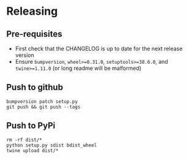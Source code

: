 # Releasing

## Pre-requisites

- First check that the CHANGELOG is up to date for the next release version
- Ensure `bumpversion`, `wheel>=0.31.0`, `setuptools>=38.6.0`, and `twine>=1.11.0` (or long readme will be malformed)

## Push to github

```
bumpversion patch setup.py
git push && git push --tags
```

## Push to PyPi

```
rm -rf dist/*
python setup.py sdist bdist_wheel
twine upload dist/*
```
